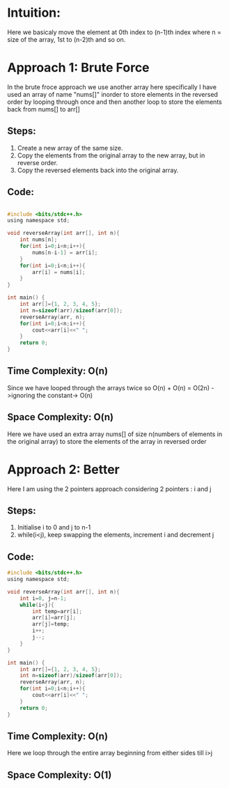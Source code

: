 # Intuition:
Here we basicaly move the element at 0th index to (n-1)th index where n = size of the array, 1st to (n-2)th and so on.

# Approach 1: Brute Force
In the brute froce approach we use another array here specifically I have used an array of name "nums[]" inorder to store elements in the reversed order by looping through once and then another loop to store the elements back from nums[] to arr[]
## Steps:
1. Create a new array of the same size.
2. Copy the elements from the original array to the new array, but in reverse order.
3. Copy the reversed elements back into the original array.
## Code:

```c

#include <bits/stdc++.h>
using namespace std;

void reverseArray(int arr[], int n){
    int nums[n];
    for(int i=0;i<n;i++){
        nums[n-i-1] = arr[i];
    }
    for(int i=0;i<n;i++){
        arr[i] = nums[i];
    }
}

int main() {
    int arr[]={1, 2, 3, 4, 5};
    int n=sizeof(arr)/sizeof(arr[0]);
    reverseArray(arr, n);
    for(int i=0;i<n;i++){
        cout<<arr[i]<<" ";
    }
    return 0;
}

```
## Time Complexity: O(n)
Since we have looped through the arrays twice so O(n) + O(n) = O(2n) ->ignoring the constant-> O(n)

## Space Complexity: O(n)
Here we have used an extra array nums[] of size n(numbers of elements in the original array) to store the elements of the array in reversed order 


# Approach 2: Better
Here I am using the 2 pointers approach considering 2 pointers : i and j
## Steps:
1. Initialise i to 0 and j to n-1
2. while(i<j), keep swapping the elements, increment i and decrement j
## Code:

```c
#include <bits/stdc++.h>
using namespace std;

void reverseArray(int arr[], int n){
    int i=0, j=n-1;
    while(i<j){
        int temp=arr[i];
        arr[i]=arr[j];
        arr[j]=temp;
        i++;
        j--;
    }
}

int main() {
    int arr[]={1, 2, 3, 4, 5};
    int n=sizeof(arr)/sizeof(arr[0]);
    reverseArray(arr, n);
    for(int i=0;i<n;i++){
        cout<<arr[i]<<" ";
    }
    return 0;
}
```
## Time Complexity: O(n)
Here we loop through the entire array beginning from either sides till i>j

## Space Complexity: O(1)

